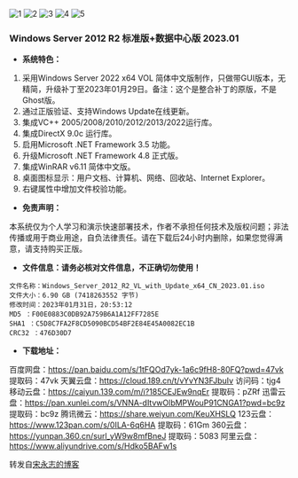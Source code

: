 ![1](https://github.com/zbccyw/zbccyw.github.io/assets/175001413/9ea216db-f3d8-4961-842c-02c86162b6b3)
![2](https://github.com/zbccyw/zbccyw.github.io/assets/175001413/8c09430f-0793-4f1b-840f-68fd80e1a05c)
![3](https://github.com/zbccyw/zbccyw.github.io/assets/175001413/a1823159-e40a-43d9-aba8-78b0a4d89005)
![4](https://github.com/zbccyw/zbccyw.github.io/assets/175001413/46111282-77cb-4024-8783-ad6018270c32)
![5](https://github.com/zbccyw/zbccyw.github.io/assets/175001413/e8958ae7-0745-44ec-b423-50936081cd06)

### Windows Server 2012 R2 标准版+数据中心版 2023.01

- **系统特色：**

1. 采用Windows Server 2022 x64 VOL 简体中文版制作，只做带GUI版本，无精简，升级补丁至2023年01月29日。备注：这个是整合补丁的原版，不是Ghost版。
2. 通过正版验证、支持Windows Update在线更新。
3. 集成VC++ 2005/2008/2010/2012/2013/2022运行库。
4. 集成DirectX 9.0c 运行库。
5. 启用Microsoft .NET Framework 3.5 功能。
6. 升级Microsoft .NET Framework 4.8 正式版。
7. 集成WinRAR v6.11 简体中文版。
8. 桌面图标显示：用户文档、计算机、网络、回收站、Internet Explorer。
9. 右键属性中增加文件校验功能。

- **免责声明：**

本系统仅为个人学习和演示快速部署技术，作者不承担任何技术及版权问题；非法传播或用于商业用途，自负法律责任。请在下载后24小时内删除，如果您觉得满意，请支持购买正版。

- **文件信息：请务必核对文件信息，不正确切勿使用！**

```auto
文件名称：Windows_Server_2012_R2_VL_with_Update_x64_CN_2023.01.iso
文件大小：6.90 GB (7418263552 字节)
修改时间：2023年01月31日，20:53:12
MD5 ：F00E0883C0DB92A759B6A1A12FF7285E
SHA1 ：C5D8C7FA2F8CD5090BCD54BF2E84E45A0082EC1B
CRC32 ：476D30D7
```

- **下载地址：**

百度网盘：https://pan.baidu.com/s/1tFQOd7yk-1a6c9fH8-80FQ?pwd=47vk 提取码：47vk
天翼云盘：https://cloud.189.cn/t/vYvYN3FJbuIv 访问码：tjg4
移动云盘：https://caiyun.139.com/m/i?185CEJEw9nqEr 提取码：pZRf
迅雷云盘：https://pan.xunlei.com/s/VNNA-dItvwOlbMPWouP91CNGA1?pwd=bc9z 提取码：bc9z
腾讯微云：https://share.weiyun.com/KeuXHSLQ
123云盘：https://www.123pan.com/s/0ILA-6q6HA 提取码：61Gm
360云盘：https://yunpan.360.cn/surl_yW9w8mfBneJ 提取码：5083
阿里云盘：https://www.aliyundrive.com/s/Hdko5BAFw1s

转发自[宋永志的博客](http://www.songyongzhi.com/Windows-Server-2012-R2.html)